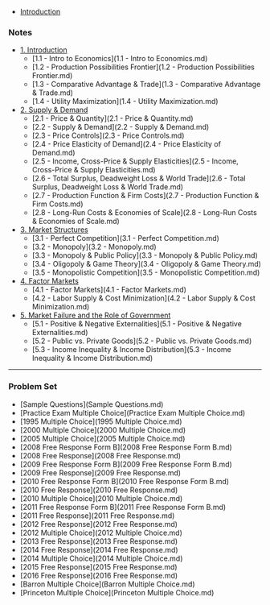 * [Introduction](README.md)

### Notes
* [1. Introduction]()
	* [1.1 - Intro to Economics](1.1 - Intro to Economics.md)
	* [1.2 - Production Possibilities Frontier](1.2 - Production Possibilities Frontier.md)
	* [1.3 - Comparative Advantage & Trade](1.3 - Comparative Advantage & Trade.md)
	* [1.4 - Utility Maximization](1.4 - Utility Maximization.md)
* [2. Supply & Demand]()
	* [2.1 - Price & Quantity](2.1 - Price & Quantity.md)
	* [2.2 - Supply & Demand](2.2 - Supply & Demand.md)
	* [2.3 - Price Controls](2.3 - Price Controls.md)
	* [2.4 - Price Elasticity of Demand](2.4 - Price Elasticity of Demand.md)
	* [2.5 - Income, Cross-Price & Supply Elasticities](2.5 - Income, Cross-Price & Supply Elasticities.md)
	* [2.6 - Total Surplus, Deadweight Loss & World Trade](2.6 - Total Surplus, Deadweight Loss & World Trade.md)
	* [2.7 - Production Function & Firm Costs](2.7 - Production Function & Firm Costs.md)
	* [2.8 - Long-Run Costs & Economies of Scale](2.8 - Long-Run Costs & Economies of Scale.md)
* [3. Market Structures]()
	* [3.1 - Perfect Competition](3.1 - Perfect Competition.md)
	* [3.2 - Monopoly](3.2 - Monopoly.md)
	* [3.3 - Monopoly & Public Policy](3.3 - Monopoly & Public Policy.md)
	* [3.4 - Oligopoly & Game Theory](3.4 - Oligopoly & Game Theory.md)
	* [3.5 - Monopolistic Competition](3.5 - Monopolistic Competition.md)
* [4. Factor Markets]()
	* [4.1 - Factor Markets](4.1 - Factor Markets.md)
	* [4.2 - Labor Supply & Cost Minimization](4.2 - Labor Supply & Cost Minimization.md)
* [5. Market Failure and the Role of Government]()
	* [5.1 - Positive & Negative Externalities](5.1 - Positive & Negative Externalities.md)
	* [5.2 - Public vs. Private Goods](5.2 - Public vs. Private Goods.md)
	* [5.3 - Income Inequality & Income Distribution](5.3 - Income Inequality & Income Distribution.md)

---
### Problem Set
* [Sample Questions](Sample Questions.md)
* [Practice Exam Multiple Choice](Practice Exam Multiple Choice.md)
* [1995 Multiple Choice](1995 Multiple Choice.md)
* [2000 Multiple Choice](2000 Multiple Choice.md)
* [2005 Multiple Choice](2005 Multiple Choice.md)
* [2008 Free Response Form B](2008 Free Response Form B.md)
* [2008 Free Response](2008 Free Response.md)
* [2009 Free Response Form B](2009 Free Response Form B.md)
* [2009 Free Response](2009 Free Response.md)
* [2010 Free Response Form B](2010 Free Response Form B.md)
* [2010 Free Response](2010 Free Response.md)
* [2010 Multiple Choice](2010 Multiple Choice.md)
* [2011 Free Response Form B](2011 Free Response Form B.md)
* [2011 Free Response](2011 Free Response.md)
* [2012 Free Response](2012 Free Response.md)
* [2012 Multiple Choice](2012 Multiple Choice.md)
* [2013 Free Response](2013 Free Response.md)
* [2014 Free Response](2014 Free Response.md)
* [2014 Multiple Choice](2014 Multiple Choice.md)
* [2015 Free Response](2015 Free Response.md)
* [2016 Free Response](2016 Free Response.md)
* [Barron Multiple Choice](Barron Multiple Choice.md)
* [Princeton Multiple Choice](Princeton Multiple Choice.md)
